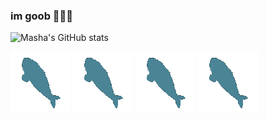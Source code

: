### im goob 💙💜💖

![Masha's GitHub stats](https://github-readme-stats.vercel.app/api?username=mashacore&show_icons=true&theme=tokyonight)

<img src="https://raw.githubusercontent.com/mashacore/mashacore/main/blahaj.gif" /> <img src="https://raw.githubusercontent.com/mashacore/mashacore/main/blahaj.gif" /> <img src="https://raw.githubusercontent.com/mashacore/mashacore/main/blahaj.gif" /> <img src="https://raw.githubusercontent.com/mashacore/mashacore/main/blahaj.gif" />
